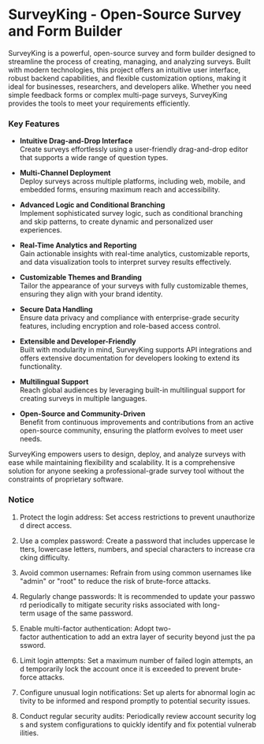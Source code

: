 # SurveyKing - Open-Source Survey and Form Builder

SurveyKing is a powerful, open-source survey and form builder designed to streamline the process of creating, managing, and analyzing surveys. Built with modern technologies, this project offers an intuitive user interface, robust backend capabilities, and flexible customization options, making it ideal for businesses, researchers, and developers alike. Whether you need simple feedback forms or complex multi-page surveys, SurveyKing provides the tools to meet your requirements efficiently.

### Key Features

- **Intuitive Drag-and-Drop Interface**  
  Create surveys effortlessly using a user-friendly drag-and-drop editor that supports a wide range of question types.

- **Multi-Channel Deployment**  
  Deploy surveys across multiple platforms, including web, mobile, and embedded forms, ensuring maximum reach and accessibility.

- **Advanced Logic and Conditional Branching**  
  Implement sophisticated survey logic, such as conditional branching and skip patterns, to create dynamic and personalized user experiences.

- **Real-Time Analytics and Reporting**  
  Gain actionable insights with real-time analytics, customizable reports, and data visualization tools to interpret survey results effectively.

- **Customizable Themes and Branding**  
  Tailor the appearance of your surveys with fully customizable themes, ensuring they align with your brand identity.

- **Secure Data Handling**  
  Ensure data privacy and compliance with enterprise-grade security features, including encryption and role-based access control.

- **Extensible and Developer-Friendly**  
  Built with modularity in mind, SurveyKing supports API integrations and offers extensive documentation for developers looking to extend its functionality.

- **Multilingual Support**  
  Reach global audiences by leveraging built-in multilingual support for creating surveys in multiple languages.

- **Open-Source and Community-Driven**  
  Benefit from continuous improvements and contributions from an active open-source community, ensuring the platform evolves to meet user needs.

SurveyKing empowers users to design, deploy, and analyze surveys with ease while maintaining flexibility and scalability. It is a comprehensive solution for anyone seeking a professional-grade survey tool without the constraints of proprietary software.

### Notice

1.  Protect the login address: Set access restrictions to prevent unauthorized direct access.
    
2.  Use a complex password: Create a password that includes uppercase letters, lowercase letters, numbers, and special characters to increase cracking difficulty.
    
3.  Avoid common usernames: Refrain from using common usernames like "admin" or "root" to reduce the risk of brute-force attacks.
    
4.  Regularly change passwords: It is recommended to update your password periodically to mitigate security risks associated with long-term usage of the same password.
    
5.  Enable multi-factor authentication: Adopt two-factor authentication to add an extra layer of security beyond just the password.
    
6.  Limit login attempts: Set a maximum number of failed login attempts, and temporarily lock the account once it is exceeded to prevent brute-force attacks.
    
7.  Configure unusual login notifications: Set up alerts for abnormal login activity to be informed and respond promptly to potential security issues.
    
8.  Conduct regular security audits: Periodically review account security logs and system configurations to quickly identify and fix potential vulnerabilities.
        
